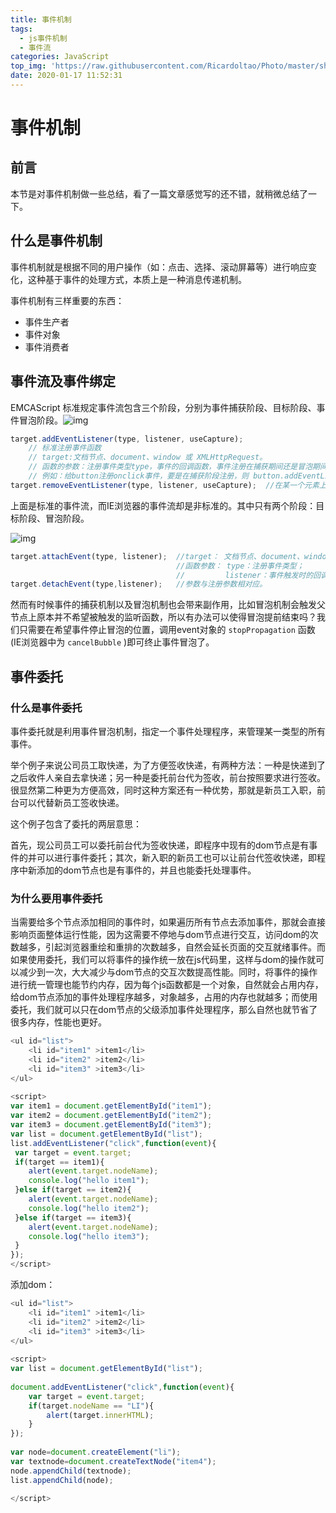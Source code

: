 ```yaml
---
title: 事件机制
tags:
  - js事件机制
  - 事件流
categories: JavaScript
top_img: 'https://raw.githubusercontent.com/Ricardoltao/Photo/master/shahadat.jpg'
date: 2020-01-17 11:52:31
---
```



# 事件机制

## 前言

本节是对事件机制做一些总结，看了一篇文章感觉写的还不错，就稍微总结了一下。



## 什么是事件机制

事件机制就是根据不同的用户操作（如：点击、选择、滚动屏幕等）进行响应变化，这种基于事件的处理方式，本质上是一种消息传递机制。

事件机制有三样重要的东西：

+ 事件生产者
+ 事件对象
+ 事件消费者



## 事件流及事件绑定

EMCAScript 标准规定事件流包含三个阶段，分别为事件捕获阶段、目标阶段、事件冒泡阶段。![img](https://user-gold-cdn.xitu.io/2017/12/21/1607805fb19b8e42?imageView2/0/w/1280/h/960/format/webp/Rignore-error/1)

```js
target.addEventListener(type, listener, useCapture);  
    // 标准注册事件函数
    // target:文档节点、document、window 或 XMLHttpRequest。
    // 函数的参数：注册事件类型type，事件的回调函数，事件注册在捕获期间还是冒泡期间
    // 例如：给button注册onclick事件，要是在捕获阶段注册，则 button.addEventListener("click",function(){},true);
target.removeEventListener(type, listener, useCapture);  //在某一个元素上撤销已注册的事件。

```



上面是标准的事件流，而IE浏览器的事件流却是非标准的。其中只有两个阶段：目标阶段、冒泡阶段。

![img](https://user-gold-cdn.xitu.io/2017/12/21/1607806e0032e337?imageView2/0/w/1280/h/960/format/webp/ignore-error/1)

```js
target.attachEvent(type, listener);  //target： 文档节点、document、window 或 XMLHttpRequest。
                                     //函数参数： type：注册事件类型；
                                     //         listener：事件触发时的回调函数。
target.detachEvent(type,listener);   //参数与注册参数相对应。 


```

然而有时候事件的捕获机制以及冒泡机制也会带来副作用，比如冒泡机制会触发父节点上原本并不希望被触发的监听函数，所以有办法可以使得冒泡提前结束吗？我们只需要在希望事件停止冒泡的位置，调用event对象的 `stopPropagation` 函数(IE浏览器中为 `cancelBubble` )即可终止事件冒泡了。


## 事件委托

### 什么是事件委托

事件委托就是利用事件冒泡机制，指定一个事件处理程序，来管理某一类型的所有事件。

举个例子来说公司员工取快递，为了方便签收快递，有两种方法：一种是快递到了之后收件人亲自去拿快递；另一种是委托前台代为签收，前台按照要求进行签收。很显然第二种更为方便高效，同时这种方案还有一种优势，那就是新员工入职，前台可以代替新员工签收快递。

这个例子包含了委托的两层意思：

首先，现公司员工可以委托前台代为签收快递，即程序中现有的dom节点是有事件的并可以进行事件委托；其次，新入职的新员工也可以让前台代签收快递，即程序中新添加的dom节点也是有事件的，并且也能委托处理事件。



### 为什么要用事件委托

当需要给多个节点添加相同的事件时，如果遍历所有节点去添加事件，那就会直接影响页面整体运行性能，因为这需要不停地与dom节点进行交互，访问dom的次数越多，引起浏览器重绘和重排的次数越多，自然会延长页面的交互就绪事件。而如果使用委托，我们可以将事件的操作统一放在js代码里，这样与dom的操作就可以减少到一次，大大减少与dom节点的交互次数提高性能。同时，将事件的操作进行统一管理也能节约内存，因为每个js函数都是一个对象，自然就会占用内存，给dom节点添加的事件处理程序越多，对象越多，占用的内存也就越多；而使用委托，我们就可以只在dom节点的父级添加事件处理程序，那么自然也就节省了很多内存，性能也更好。

```js
<ul id="list">
    <li id="item1" >item1</li>
    <li id="item2" >item2</li>
    <li id="item3" >item3</li>
</ul>
  
<script>
var item1 = document.getElementById("item1");
var item2 = document.getElementById("item2");
var item3 = document.getElementById("item3");
var list = document.getElementById("list");
list.addEventListener("click",function(event){
 var target = event.target;
 if(target == item1){
    alert(event.target.nodeName);
    console.log("hello item1");
 }else if(target == item2){
    alert(event.target.nodeName);
    console.log("hello item2");
 }else if(target == item3){
    alert(event.target.nodeName);
    console.log("hello item3");
 }
});
</script>
```



添加dom：

```js
<ul id="list">
    <li id="item1" >item1</li>
    <li id="item2" >item2</li>
    <li id="item3" >item3</li>
</ul>
  
<script>
var list = document.getElementById("list");
  
document.addEventListener("click",function(event){
    var target = event.target;
    if(target.nodeName == "LI"){
        alert(target.innerHTML);
    }
});
  
var node=document.createElement("li");
var textnode=document.createTextNode("item4");
node.appendChild(textnode);
list.appendChild(node);
  
</script>
```

